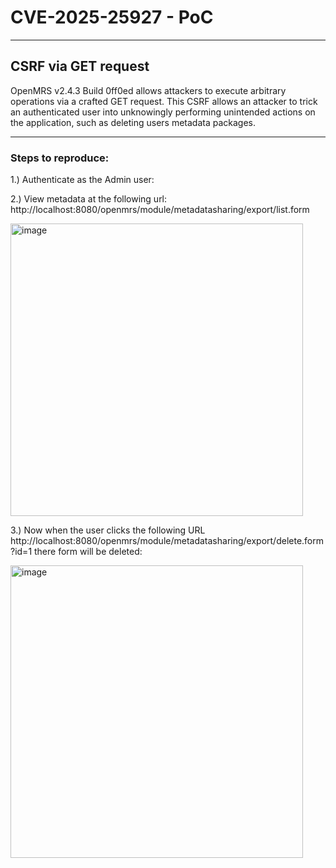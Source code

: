 # CVE-2025-25927 - PoC

---

## CSRF via GET request


OpenMRS v2.4.3 Build 0ff0ed allows attackers to execute arbitrary operations via a crafted GET request. This CSRF allows an attacker to trick an authenticated user into unknowingly performing unintended actions on the application, such as deleting users metadata packages.

---

### Steps to reproduce:

1.) Authenticate as the Admin user:

2.) View metadata at the following url:
http://localhost:8080/openmrs/module/metadatasharing/export/list.form 

<img width="468" alt="image" src="https://github.com/user-attachments/assets/b2fb5329-f81b-48b3-bc70-7bbd1edf23f9" />


 

3.) Now when the user clicks the following URL 
http://localhost:8080/openmrs/module/metadatasharing/export/delete.form?id=1  there form will be deleted:

<img width="468" alt="image" src="https://github.com/user-attachments/assets/a0c28801-25cc-4926-b4a8-06bd8ecd0966" />

 



